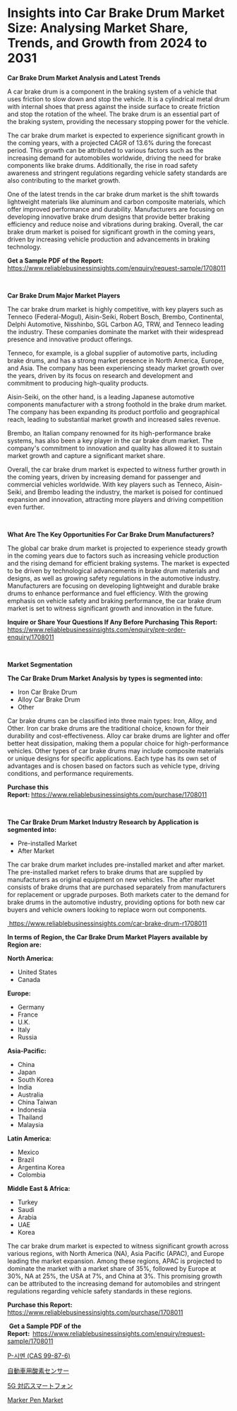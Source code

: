 <p><h1>Insights into Car Brake Drum Market Size: Analysing Market Share, Trends, and Growth from 2024 to 2031</h1></p><p><strong>Car Brake Drum Market Analysis and Latest Trends</strong></p>
<p><p>A car brake drum is a component in the braking system of a vehicle that uses friction to slow down and stop the vehicle. It is a cylindrical metal drum with internal shoes that press against the inside surface to create friction and stop the rotation of the wheel. The brake drum is an essential part of the braking system, providing the necessary stopping power for the vehicle.</p><p>The car brake drum market is expected to experience significant growth in the coming years, with a projected CAGR of 13.6% during the forecast period. This growth can be attributed to various factors such as the increasing demand for automobiles worldwide, driving the need for brake components like brake drums. Additionally, the rise in road safety awareness and stringent regulations regarding vehicle safety standards are also contributing to the market growth.</p><p>One of the latest trends in the car brake drum market is the shift towards lightweight materials like aluminum and carbon composite materials, which offer improved performance and durability. Manufacturers are focusing on developing innovative brake drum designs that provide better braking efficiency and reduce noise and vibrations during braking. Overall, the car brake drum market is poised for significant growth in the coming years, driven by increasing vehicle production and advancements in braking technology.</p></p>
<p><strong>Get a Sample PDF of the Report:&nbsp;</strong> <a href="https://www.reliablebusinessinsights.com/enquiry/request-sample/1708011">https://www.reliablebusinessinsights.com/enquiry/request-sample/1708011</a></p>
<p>&nbsp;</p>
<p><strong>Car Brake Drum Major Market Players</strong></p>
<p><p>The car brake drum market is highly competitive, with key players such as Tenneco (Federal-Mogul), Aisin-Seiki, Robert Bosch, Brembo, Continental, Delphi Automotive, Nisshinbo, SGL Carbon AG, TRW, and Tenneco leading the industry. These companies dominate the market with their widespread presence and innovative product offerings.</p><p>Tenneco, for example, is a global supplier of automotive parts, including brake drums, and has a strong market presence in North America, Europe, and Asia. The company has been experiencing steady market growth over the years, driven by its focus on research and development and commitment to producing high-quality products.</p><p>Aisin-Seiki, on the other hand, is a leading Japanese automotive components manufacturer with a strong foothold in the brake drum market. The company has been expanding its product portfolio and geographical reach, leading to substantial market growth and increased sales revenue.</p><p>Brembo, an Italian company renowned for its high-performance brake systems, has also been a key player in the car brake drum market. The company's commitment to innovation and quality has allowed it to sustain market growth and capture a significant market share.</p><p>Overall, the car brake drum market is expected to witness further growth in the coming years, driven by increasing demand for passenger and commercial vehicles worldwide. With key players such as Tenneco, Aisin-Seiki, and Brembo leading the industry, the market is poised for continued expansion and innovation, attracting more players and driving competition even further.</p></p>
<p>&nbsp;</p>
<p><strong>What Are The Key Opportunities For Car Brake Drum Manufacturers?</strong></p>
<p><p>The global car brake drum market is projected to experience steady growth in the coming years due to factors such as increasing vehicle production and the rising demand for efficient braking systems. The market is expected to be driven by technological advancements in brake drum materials and designs, as well as growing safety regulations in the automotive industry. Manufacturers are focusing on developing lightweight and durable brake drums to enhance performance and fuel efficiency. With the growing emphasis on vehicle safety and braking performance, the car brake drum market is set to witness significant growth and innovation in the future.</p></p>
<p><strong>Inquire or Share Your Questions If Any Before Purchasing This Report:</strong> <a href="https://www.reliablebusinessinsights.com/enquiry/pre-order-enquiry/1708011">https://www.reliablebusinessinsights.com/enquiry/pre-order-enquiry/1708011</a></p>
<p>&nbsp;</p>
<p><strong>Market Segmentation</strong></p>
<p><strong>The Car Brake Drum Market Analysis by types is segmented into:</strong></p>
<p><ul><li>Iron Car Brake Drum</li><li>Alloy Car Brake Drum</li><li>Other</li></ul></p>
<p><p>Car brake drums can be classified into three main types: Iron, Alloy, and Other. Iron car brake drums are the traditional choice, known for their durability and cost-effectiveness. Alloy car brake drums are lighter and offer better heat dissipation, making them a popular choice for high-performance vehicles. Other types of car brake drums may include composite materials or unique designs for specific applications. Each type has its own set of advantages and is chosen based on factors such as vehicle type, driving conditions, and performance requirements.</p></p>
<p><strong>Purchase this Report:&nbsp;</strong><a href="https://www.reliablebusinessinsights.com/purchase/1708011">https://www.reliablebusinessinsights.com/purchase/1708011</a></p>
<p>&nbsp;</p>
<p><strong>The Car Brake Drum Market Industry Research by Application is segmented into:</strong></p>
<p><ul><li>Pre-installed Market</li><li>After Market</li></ul></p>
<p><p>The car brake drum market includes pre-installed market and after market. The pre-installed market refers to brake drums that are supplied by manufacturers as original equipment on new vehicles. The after market consists of brake drums that are purchased separately from manufacturers for replacement or upgrade purposes. Both markets cater to the demand for brake drums in the automotive industry, providing options for both new car buyers and vehicle owners looking to replace worn out components.</p></p>
<p><a href="https://www.reliablebusinessinsights.com/car-brake-drum-r1708011">&nbsp;https://www.reliablebusinessinsights.com/car-brake-drum-r1708011</a></p>
<p><strong>In terms of Region, the Car Brake Drum Market Players available by Region are:</strong></p>
<p>
    <p> <strong> North America: </strong>
        <ul>
            <li>United States</li>
            <li>Canada</li>
        </ul>
        </p> 
    <p> <strong> Europe: </strong>
        <ul>
            <li>Germany</li>
            <li>France</li>
            <li>U.K.</li>
            <li>Italy</li>
            <li>Russia</li>
        </ul>
        </p> 
    <p> <strong> Asia-Pacific: </strong>
        <ul>
            <li>China</li>
            <li>Japan</li>
            <li>South Korea</li>
            <li>India</li>
            <li>Australia</li>
            <li>China Taiwan</li>
            <li>Indonesia</li>
            <li>Thailand</li>
            <li>Malaysia</li>
        </ul>
        </p> 
    <p> <strong> Latin America: </strong>
        <ul>
            <li>Mexico</li>
            <li>Brazil</li>
            <li>Argentina Korea</li>
            <li>Colombia</li>
        </ul>
        </p> 
    <p> <strong> Middle East & Africa: </strong>
        <ul>
            <li>Turkey</li>
            <li>Saudi</li>
            <li>Arabia</li>
            <li>UAE</li>
            <li>Korea</li>
        </ul>
    </p>
    </p>
<p><p>The car brake drum market is expected to witness significant growth across various regions, with North America (NA), Asia Pacific (APAC), and Europe leading the market expansion. Among these regions, APAC is projected to dominate the market with a market share of 35%, followed by Europe at 30%, NA at 25%, the USA at 7%, and China at 3%. This promising growth can be attributed to the increasing demand for automobiles and stringent regulations regarding vehicle safety standards in these regions.</p></p>
<p><strong>Purchase this Report: </strong><a href="https://www.reliablebusinessinsights.com/purchase/1708011">https://www.reliablebusinessinsights.com/purchase/1708011</a></p>
<p>&nbsp;<strong>Get a Sample PDF of the Report:&nbsp;&nbsp;</strong><a href="https://www.reliablebusinessinsights.com/enquiry/request-sample/1708011">https://www.reliablebusinessinsights.com/enquiry/request-sample/1708011</a></p>
<p><strong></strong></p>
<p><p><a href="https://medium.com/@seanturner6262/%EA%B8%80%EB%A1%9C%EB%B2%8C-p-%EC%8B%A0%EB%A9%94%EC%9D%B8-cas-99-87-6-%EC%8B%9C%EC%9E%A5-%EB%B6%80%EB%AC%B8-%EC%9C%A0%ED%98%95-%EC%9D%91%EC%9A%A9-%EC%8B%9C%EC%9E%A5-%EC%B0%B8%EA%B0%80%EC%9E%90-%EC%A0%84%EB%9E%B5-%EC%A7%80%EC%97%AD%EB%B3%84-%EC%84%B1%EC%9E%A5-%EC%9D%B8%EC%82%AC%EC%9D%B4%ED%8A%B8-%EB%B0%8F-%EB%AF%B8%EB%9E%98-%EC%A0%84%EB%A7%9D-2024-2031-b53f5115d0ab">P-시멘 (CAS 99-87-6)</a></p><p><a href="https://medium.com/@jacksonwiza1924/%E8%87%AA%E5%8B%95%E8%BB%8A%E7%94%A8%E9%85%B8%E7%B4%A0%E3%82%BB%E3%83%B3%E3%82%B5%E3%83%BC%E3%81%AE%E5%B8%82%E5%A0%B4%E5%8B%95%E6%85%8B%E3%81%A8%E6%88%90%E9%95%B7%E8%A6%81%E5%9B%A0%E3%82%92%E5%88%86%E6%9E%90%E3%81%97-2024%E5%B9%B4%E3%81%8B%E3%82%892031%E5%B9%B4%E3%81%BE%E3%81%A7%E3%81%AE%E4%BA%88%E6%B8%AC%E3%82%92%E8%A1%8C%E3%81%86-2f928ababfb6">自動車用酸素センサー</a></p><p><a href="https://github.com/oqoeusbvpadwjs08/Market-Research-Report-List-2/blob/main/7003287121651.md">5G 対応スマートフォン</a></p><p><a href="https://github.com/josesg55/Market-Research-Report-List-3/blob/main/marker-pen-market.md">Marker Pen Market</a></p></p>